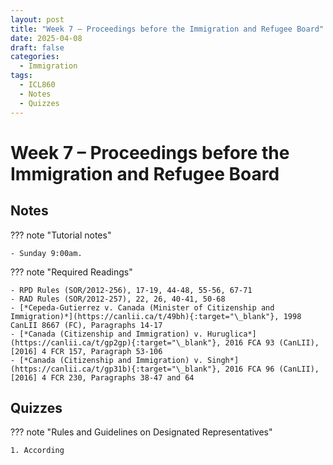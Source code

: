 ```yaml
---
layout: post
title: "Week 7 – Proceedings before the Immigration and Refugee Board"
date: 2025-04-08
draft: false
categories:
  - Immigration
tags:
  - ICL860
  - Notes
  - Quizzes
---
```


# Week 7 – Proceedings before the Immigration and Refugee Board

## Notes

??? note "Tutorial notes"

    - Sunday 9:00am.

??? note "Required Readings"

    - RPD Rules (SOR/2012-256), 17-19, 44-48, 55-56, 67-71
    - RAD Rules (SOR/2012-257), 22, 26, 40-41, 50-68 
    - [*Cepeda-Gutierrez v. Canada (Minister of Citizenship and Immigration)*](https://canlii.ca/t/49bh){:target="\_blank"}, 1998 CanLII 8667 (FC), Paragraphs 14-17
    - [*Canada (Citizenship and Immigration) v. Huruglica*](https://canlii.ca/t/gp2gp){:target="\_blank"}, 2016 FCA 93 (CanLII), [2016] 4 FCR 157, Paragraph 53-106
    - [*Canada (Citizenship and Immigration) v. Singh*](https://canlii.ca/t/gp31b){:target="\_blank"}, 2016 FCA 96 (CanLII), [2016] 4 FCR 230, Paragraphs 38-47 and 64

## Quizzes

??? note "Rules and Guidelines on Designated Representatives"

    1. According 